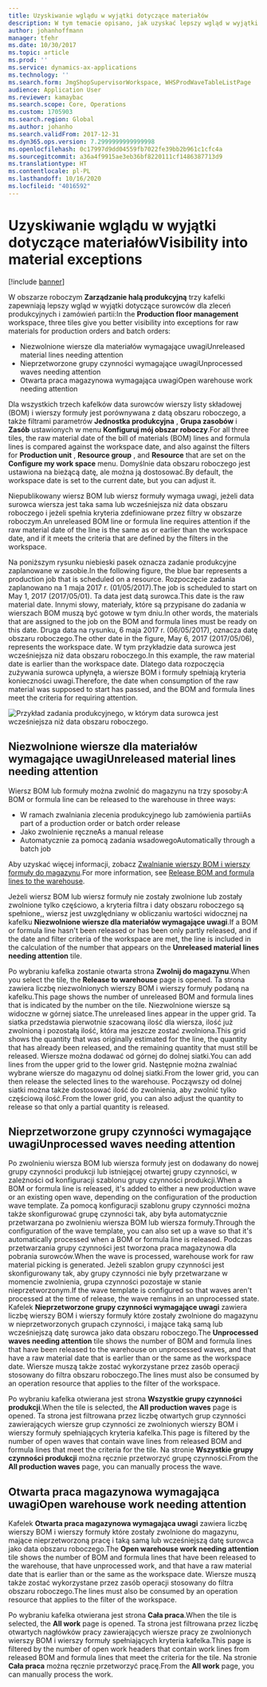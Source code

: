 ```yaml
---
title: Uzyskiwanie wglądu w wyjątki dotyczące materiałów
description: W tym temacie opisano, jak uzyskać lepszy wgląd w wyjątki dotyczące materiałów dla zleceń produkcyjnych i zamówień partii.
author: johanhoffmann
manager: tfehr
ms.date: 10/30/2017
ms.topic: article
ms.prod: ''
ms.service: dynamics-ax-applications
ms.technology: ''
ms.search.form: JmgShopSupervisorWorkspace, WHSProdWaveTableListPage
audience: Application User
ms.reviewer: kamaybac
ms.search.scope: Core, Operations
ms.custom: 1705903
ms.search.region: Global
ms.author: johanho
ms.search.validFrom: 2017-12-31
ms.dyn365.ops.version: 7.2999999999999998
ms.openlocfilehash: 0c17997d9dd04559fb7022fe39bb2b961c1cfc4a
ms.sourcegitcommit: a36a4f9915ae3eb36bf8220111cf1486387713d9
ms.translationtype: HT
ms.contentlocale: pl-PL
ms.lasthandoff: 10/16/2020
ms.locfileid: "4016592"
---
```

# <a name="visibility-into-material-exceptions"></a><span data-ttu-id="376e6-103">Uzyskiwanie wglądu w wyjątki dotyczące materiałów</span><span class="sxs-lookup"><span data-stu-id="376e6-103">Visibility into material exceptions</span></span>

[!include [banner](../includes/banner.md)]

<span data-ttu-id="376e6-104">W obszarze roboczym **Zarządzanie halą produkcyjną** trzy kafelki zapewniają lepszy wgląd w wyjątki dotyczące surowców dla zleceń produkcyjnych i zamówień partii:</span><span class="sxs-lookup"><span data-stu-id="376e6-104">In the **Production floor management** workspace, three tiles give you better visibility into exceptions for raw materials for production orders and batch orders:</span></span>

- <span data-ttu-id="376e6-105">Niezwolnione wiersze dla materiałów wymagające uwagi</span><span class="sxs-lookup"><span data-stu-id="376e6-105">Unreleased material lines needing attention</span></span>
- <span data-ttu-id="376e6-106">Nieprzetworzone grupy czynności wymagające uwagi</span><span class="sxs-lookup"><span data-stu-id="376e6-106">Unprocessed waves needing attention</span></span>
- <span data-ttu-id="376e6-107">Otwarta praca magazynowa wymagająca uwagi</span><span class="sxs-lookup"><span data-stu-id="376e6-107">Open warehouse work needing attention</span></span>

<span data-ttu-id="376e6-108">Dla wszystkich trzech kafelków data surowców wierszy listy składowej (BOM) i wierszy formuły jest porównywana z datą obszaru roboczego, a także filtrami parametrów **Jednostka produkcyjna** , **Grupa zasobów** i **Zasób** ustawionych w menu **Konfiguruj mój obszar roboczy**.</span><span class="sxs-lookup"><span data-stu-id="376e6-108">For all three tiles, the raw material date of the bill of materials (BOM) lines and formula lines is compared against the workspace date, and also against the filters for **Production unit** , **Resource group** , and **Resource** that are set on the **Configure my work space** menu.</span></span> <span data-ttu-id="376e6-109">Domyślnie data obszaru roboczego jest ustawiona na bieżącą datę, ale można ją dostosować.</span><span class="sxs-lookup"><span data-stu-id="376e6-109">By default, the workspace date is set to the current date, but you can adjust it.</span></span>

<span data-ttu-id="376e6-110">Niepublikowany wiersz BOM lub wiersz formuły wymaga uwagi, jeżeli data surowca wiersza jest taka sama lub wcześniejsza niż data obszaru roboczego i jeżeli spełnia kryteria zdefiniowane przez filtry w obszarze roboczym.</span><span class="sxs-lookup"><span data-stu-id="376e6-110">An unreleased BOM line or formula line requires attention if the raw material date of the line is the same as or earlier than the workspace date, and if it meets the criteria that are defined by the filters in the workspace.</span></span>

<span data-ttu-id="376e6-111">Na poniższym rysunku niebieski pasek oznacza zadanie produkcyjne zaplanowane w zasobie.</span><span class="sxs-lookup"><span data-stu-id="376e6-111">In the following figure, the blue bar represents a production job that is scheduled on a resource.</span></span> <span data-ttu-id="376e6-112">Rozpoczęcie zadania zaplanowano na 1 maja 2017 r. (01/05/2017).</span><span class="sxs-lookup"><span data-stu-id="376e6-112">The job is scheduled to start on May 1, 2017 (2017/05/01).</span></span> <span data-ttu-id="376e6-113">Ta data jest datą surowca.</span><span class="sxs-lookup"><span data-stu-id="376e6-113">This date is the raw material date.</span></span> <span data-ttu-id="376e6-114">Innymi słowy, materiały, które są przypisane do zadania w wierszach BOM muszą być gotowe w tym dniu.</span><span class="sxs-lookup"><span data-stu-id="376e6-114">In other words, the materials that are assigned to the job on the BOM and formula lines must be ready on this date.</span></span> <span data-ttu-id="376e6-115">Druga data na rysunku, 6 maja 2017 r. (06/05/2017), oznacza datę obszaru roboczego.</span><span class="sxs-lookup"><span data-stu-id="376e6-115">The other date in the figure, May 6, 2017 (2017/05/06), represents the workspace date.</span></span> <span data-ttu-id="376e6-116">W tym przykładzie data surowca jest wcześniejsza niż data obszaru roboczego.</span><span class="sxs-lookup"><span data-stu-id="376e6-116">In this example, the raw material date is earlier than the workspace date.</span></span> <span data-ttu-id="376e6-117">Dlatego data rozpoczęcia zużywania surowca upłynęła, a wiersze BOM i formuły spełniają kryteria konieczności uwagi.</span><span class="sxs-lookup"><span data-stu-id="376e6-117">Therefore, the date when consumption of the raw material was supposed to start has passed, and the BOM and formula lines meet the criteria for requiring attention.</span></span>

![Przykład zadania produkcyjnego, w którym data surowca jest wcześniejsza niż data obszaru roboczego.](./media/improved-visibility.png)

## <a name="unreleased-material-lines-needing-attention"></a><span data-ttu-id="376e6-119">Niezwolnione wiersze dla materiałów wymagające uwagi</span><span class="sxs-lookup"><span data-stu-id="376e6-119">Unreleased material lines needing attention</span></span>

<span data-ttu-id="376e6-120">Wiersz BOM lub formuły można zwolnić do magazynu na trzy sposoby:</span><span class="sxs-lookup"><span data-stu-id="376e6-120">A BOM or formula line can be released to the warehouse in three ways:</span></span>

- <span data-ttu-id="376e6-121">W ramach zwalniania zlecenia produkcyjnego lub zamówienia partii</span><span class="sxs-lookup"><span data-stu-id="376e6-121">As part of a production order or batch order release</span></span>
- <span data-ttu-id="376e6-122">Jako zwolnienie ręczne</span><span class="sxs-lookup"><span data-stu-id="376e6-122">As a manual release</span></span>
- <span data-ttu-id="376e6-123">Automatycznie za pomocą zadania wsadowego</span><span class="sxs-lookup"><span data-stu-id="376e6-123">Automatically through a batch job</span></span>

<span data-ttu-id="376e6-124">Aby uzyskać więcej informacji, zobacz [Zwalnianie wierszy BOM i wierszy formuły do magazynu](releasing-bom-and-formula-lines-to-warehouse.md).</span><span class="sxs-lookup"><span data-stu-id="376e6-124">For more information, see [Release BOM and formula lines to the warehouse](releasing-bom-and-formula-lines-to-warehouse.md).</span></span> 

<span data-ttu-id="376e6-125">Jeżeli wiersz BOM lub wiersz formuły nie zostały zwolnione lub zostały zwolnione tylko częściowo, a kryteria filtra i daty obszaru roboczego są spełnione,, wiersz jest uwzględniany w obliczaniu wartości widocznej na kafelku **Niezwolnione wiersze dla materiałów wymagające uwagi**.</span><span class="sxs-lookup"><span data-stu-id="376e6-125">If a BOM or formula line hasn't been released or has been only partly released, and if the date and filter criteria of the workspace are met, the line is included in the calculation of the number that appears on the **Unreleased material lines needing attention** tile.</span></span>

<span data-ttu-id="376e6-126">Po wybraniu kafelka zostanie otwarta strona **Zwolnij do magazynu**.</span><span class="sxs-lookup"><span data-stu-id="376e6-126">When you select the tile, the **Release to warehouse** page is opened.</span></span> <span data-ttu-id="376e6-127">Ta strona zawiera liczbę niezwolnionych wierszy BOM i wierszy formuły podaną na kafelku.</span><span class="sxs-lookup"><span data-stu-id="376e6-127">This page shows the number of unreleased BOM and formula lines that is indicated by the number on the tile.</span></span> <span data-ttu-id="376e6-128">Niezwolnione wiersze są widoczne w górnej siatce.</span><span class="sxs-lookup"><span data-stu-id="376e6-128">The unreleased lines appear in the upper grid.</span></span> <span data-ttu-id="376e6-129">Ta siatka przedstawia pierwotnie szacowaną ilość dla wiersza, ilość już zwolnioną i pozostałą ilość, która ma jeszcze zostać zwolniona.</span><span class="sxs-lookup"><span data-stu-id="376e6-129">This grid shows the quantity that was originally estimated for the line, the quantity that has already been released, and the remaining quantity that must still be released.</span></span> <span data-ttu-id="376e6-130">Wiersze można dodawać od górnej do dolnej siatki.</span><span class="sxs-lookup"><span data-stu-id="376e6-130">You can add lines from the upper grid to the lower grid.</span></span> <span data-ttu-id="376e6-131">Następnie można zwalniać wybrane wiersze do magazynu od dolnej siatki.</span><span class="sxs-lookup"><span data-stu-id="376e6-131">From the lower grid, you can then release the selected lines to the warehouse.</span></span> <span data-ttu-id="376e6-132">Począwszy od dolnej siatki można także dostosować ilość do zwolnienia, aby zwolnić tylko częściową ilość.</span><span class="sxs-lookup"><span data-stu-id="376e6-132">From the lower grid, you can also adjust the quantity to release so that only a partial quantity is released.</span></span>

## <a name="unprocessed-waves-needing-attention"></a><span data-ttu-id="376e6-133">Nieprzetworzone grupy czynności wymagające uwagi</span><span class="sxs-lookup"><span data-stu-id="376e6-133">Unprocessed waves needing attention</span></span>

<span data-ttu-id="376e6-134">Po zwolnieniu wiersza BOM lub wiersza formuły jest on dodawany do nowej grupy czynności produkcji lub istniejącej otwartej grupy czynności, w zależności od konfiguracji szablonu grupy czynności produkcji.</span><span class="sxs-lookup"><span data-stu-id="376e6-134">When a BOM or formula line is released, it's added to either a new production wave or an existing open wave, depending on the configuration of the production wave template.</span></span> <span data-ttu-id="376e6-135">Za pomocą konfiguracji szablonu grupy czynności można także skonfigurować grupę czynności tak, aby była automatycznie przetwarzana po zwolnieniu wiersza BOM lub wiersza formuły.</span><span class="sxs-lookup"><span data-stu-id="376e6-135">Through the configuration of the wave template, you can also set up a wave so that it's automatically processed when a BOM or formula line is released.</span></span> <span data-ttu-id="376e6-136">Podczas przetwarzania grupy czynności jest tworzona praca magazynowa dla pobrania surowców.</span><span class="sxs-lookup"><span data-stu-id="376e6-136">When the wave is processed, warehouse work for raw material picking is generated.</span></span> <span data-ttu-id="376e6-137">Jeżeli szablon grupy czynności jest skonfigurowany tak, aby grupy czynności nie były przetwarzane w momencie zwolnienia, grupa czynności pozostaje w stanie nieprzetworzonym.</span><span class="sxs-lookup"><span data-stu-id="376e6-137">If the wave template is configured so that waves aren't processed at the time of release, the wave remains in an unprocessed state.</span></span> <span data-ttu-id="376e6-138">Kafelek **Nieprzetworzone grupy czynności wymagające uwagi** zawiera liczbę wierszy BOM i wierszy formuły które zostały zwolnione do magazynu w nieprzetworzonych grupach czynności, i mające taką samą lub wcześniejszą datę surowca jako data obszaru roboczego.</span><span class="sxs-lookup"><span data-stu-id="376e6-138">The **Unprocessed waves needing attention** tile shows the number of BOM and formula lines that have been released to the warehouse on unprocessed waves, and that have a raw material date that is earlier than or the same as the workspace date.</span></span> <span data-ttu-id="376e6-139">Wiersze muszą także zostać wykorzystane przez zasób operacji stosowany do filtra obszaru roboczego.</span><span class="sxs-lookup"><span data-stu-id="376e6-139">The lines must also be consumed by an operation resource that applies to the filter of the workspace.</span></span>

<span data-ttu-id="376e6-140">Po wybraniu kafelka otwierana jest strona **Wszystkie grupy czynności produkcji**.</span><span class="sxs-lookup"><span data-stu-id="376e6-140">When the tile is selected, the **All production waves** page is opened.</span></span> <span data-ttu-id="376e6-141">Ta strona jest filtrowana przez liczbę otwartych grup czynności zawierających wiersze grup czynności ze zwolnionych wierszy BOM i wierszy formuły spełniających kryteria kafelka.</span><span class="sxs-lookup"><span data-stu-id="376e6-141">This page is filtered by the number of open waves that contain wave lines from released BOM and formula lines that meet the criteria for the tile.</span></span> <span data-ttu-id="376e6-142">Na stronie **Wszystkie grupy czynności produkcji** można ręcznie przetworzyć grupę czynności.</span><span class="sxs-lookup"><span data-stu-id="376e6-142">From the **All production waves** page, you can manually process the wave.</span></span>

## <a name="open-warehouse-work-needing-attention"></a><span data-ttu-id="376e6-143">Otwarta praca magazynowa wymagająca uwagi</span><span class="sxs-lookup"><span data-stu-id="376e6-143">Open warehouse work needing attention</span></span>

<span data-ttu-id="376e6-144">Kafelek **Otwarta praca magazynowa wymagająca uwagi** zawiera liczbę wierszy BOM i wierszy formuły które zostały zwolnione do magazynu, mające nieprzetworzoną pracę i taką samą lub wcześniejszą datę surowca jako data obszaru roboczego.</span><span class="sxs-lookup"><span data-stu-id="376e6-144">The **Open warehouse work needing attention** tile shows the number of BOM and formula lines that have been released to the warehouse, that have unprocessed work, and that have a raw material date that is earlier than or the same as the workspace date.</span></span> <span data-ttu-id="376e6-145">Wiersze muszą także zostać wykorzystane przez zasób operacji stosowany do filtra obszaru roboczego.</span><span class="sxs-lookup"><span data-stu-id="376e6-145">The lines must also be consumed by an operation resource that applies to the filter of the workspace.</span></span>

<span data-ttu-id="376e6-146">Po wybraniu kafelka otwierana jest strona **Cała praca**.</span><span class="sxs-lookup"><span data-stu-id="376e6-146">When the tile is selected, the **All work** page is opened.</span></span> <span data-ttu-id="376e6-147">Ta strona jest filtrowana przez liczbę otwartych nagłówków pracy zawierających wiersze pracy ze zwolnionych wierszy BOM i wierszy formuły spełniających kryteria kafelka.</span><span class="sxs-lookup"><span data-stu-id="376e6-147">This page is filtered by the number of open work headers that contain work lines from released BOM and formula lines that meet the criteria for the tile.</span></span> <span data-ttu-id="376e6-148">Na stronie **Cała praca** można ręcznie przetworzyć pracę.</span><span class="sxs-lookup"><span data-stu-id="376e6-148">From the **All work** page, you can manually process the work.</span></span>
